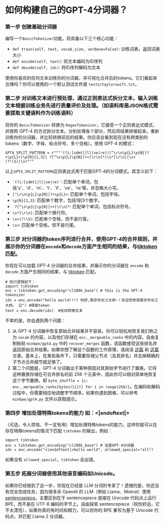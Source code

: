 # 如何构建自己的GPT-4分词器？

### 第一步 创建基础分词器
编写一个`BasicTokenizer`功能，将具备以下三个核心功能：
- `def train(self, text, vocab_size, verbose=False)`: 训练词表，返回词表大小
- `def encode(self, text)`: 将文本编码为ID序列
- `def decode(self, ids)`: 将ID序列解码为文本

使用你喜欢的任何文本训练你的分词器，并可视化合并后的tokens。它们看起来合理吗？你可以使用的一个默认测试文件是 `tests/taylorswift.txt`。

### 第二步 对训练文本进行预处理，通过正则表达式拆分文本，输入训练文本根据训练业务先进行质量评价及处理。（如语料库是JSON格式需要提取关键语料作为训练语料）

将你的 `BasicTokenizer` 转换为 `RegexTokenizer`，它接受一个正则表达式模式，并按照 GPT-4 的方式拆分文本。分别处理各个部分，然后将结果拼接起来。重新训练你的分词器，并比较转换前后的结果。你应该会看到现在没有跨类别的tokens（数字、字母、标点符号、多个空格）。使用 GPT-4 的模式：

```
GPT4_SPLIT_PATTERN = r"""'(?i:[sdmt]|ll|ve|re)|[^\r\n\p{L}\p{N}]?+\p{L}+|\p{N}{1,3}| ?[^\s\p{L}\p{N}]++[\r\n]*|\s*[\r\n]|\s+(?!\S)|\s+"""
```
以上`GPT4_SPLIT_PATTERN`正则表达式用于匹配GPT-4的分词模式。其含义如下：
- `'(?i:[sdmt]|ll|ve|re)'`: 匹配单个单词，包括's'、'd'、'm'、't'、'll'、've'、're'等，并忽略大小写。
- `[^\r\n\p{L}\p{N}]?+\p{L}+`: 匹配单个单词，包括字母。
- `\p{N}{1,3}`: 匹配单个数字，包括1到3个数字。
- ` ?[^\s\p{L}\p{N}]++[\r\n]*`: 匹配单个单词，包括标点符号。
- `\s*[\r\n]`: 匹配单个换行符。
- `\s+(?!\S)`: 匹配单个空格，但不是行首。
- `\s+`: 匹配单个空格，但不是行尾。

### 第三步 对分词器的token序列进行合并，使用GPT-4的合并规则，并展示你的分词器在`encode`和`decode`方面产生相同的结果，与[tiktoken](https://github.com/openai/tiktoken)匹配。

你现在可以加载 GPT-4 分词器的合并结果，并展示你的分词器在 `encode` 和 `decode` 方面产生相同的结果，与 [tiktoken](https://github.com/openai/tiktoken) 匹配。

```
# 执行逻辑如下：
import tiktoken
enc = tiktoken.get_encoding("cl100k_base") # this is the GPT-4 tokenizer
ids = enc.encode("hello world!!!? 你好,南京市长江大桥~！欢迎您参观南京市长江大桥。 😉") #获取token
text = enc.decode(ids)  #反向转换文本
```

不幸的是，你会遇到两个问题：

1. 从 GPT-4 分词器中恢复原始合并结果并不容易。你可以轻松地恢复我们称之为 `vocab` 的内容，以及他们存储在 `enc._mergeable_ranks` 中的内容。自由复制粘贴 `minbpe/gpt4.py` 中的 `recover_merges` 函数，该函数接受这些排名并返回原始合并结果。如果你想了解这个函数的工作原理，请阅读 [这篇](https://github.com/openai/tiktoken/issues/60) 和 [这篇](https://github.com/karpathy/minbpe/issues/11#issuecomment-1950805306) 文章。基本上，在某些条件下，只需要存储父节点（及其排名）并去掉精确的子节点合并细节就足够了。
2. 第二个问题是，GPT-4 分词器出于某种原因对其原始字节进行了置换。它将这种置换存储在可合并排名的前 256 个元素中，因此你可以相对简单地恢复这个字节置换，即 `byte_shuffle = {i: enc._mergeable_ranks[bytes([i])] for i in range(256)}`。在编码和解码过程中，你需要相应地调整字节顺序。如果你遇到困难，可以参考 `minbpe/gpt4.py` 文件以获取提示。

### 第四步 增加处理特殊tokens的能力 如：<|endoftext|> 

（可选，令人烦恼，不一定有用）增加处理特殊tokens的能力。这样你就可以在存在特殊tokens的情况下匹配 `tiktoken` 的输出，例如：

```
import tiktoken
enc = tiktoken.get_encoding("cl100k_base") # 这是GPT-4分词器
ids = enc.encode("<|endoftext|>hello world", allowed_special="all")
```

如果没有 `allowed_special`，`tiktoken` 会出错。


### 第五步 拓展分词器使用其他语言编码如Unicode。

如果你已经做到了这一步，你现在已经是 LLM 分词的专家了！遗憾的是，你还没有完全完成任务，因为很多非 OpenAI 的 LLM（例如 Llama、Mistral）使用 [sentencepiece](https://github.com/google/sentencepiece)。主要区别在于 sentencepiece 直接在 Unicode 代码点上运行 BPE，而不是在 UTF-8 编码的字节上。自由探索 sentencepiece（祝你好运，它不太漂亮），如果你真的有时间和精力，可以将你的 BPE 重写为基于 Unicode 代码点，并匹配 Llama 2 分词器。
